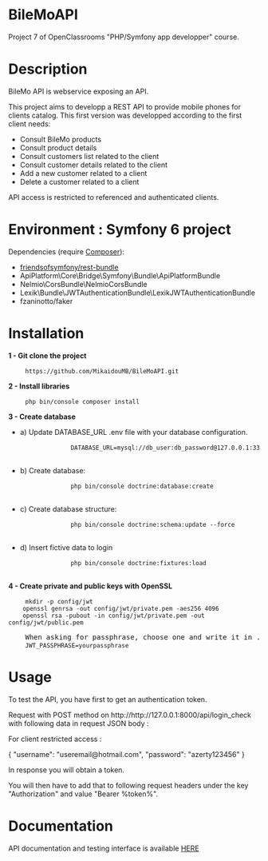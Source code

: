# BileMoAPI

Project 7 of OpenClassrooms "PHP/Symfony app developper" course.

# Description

BileMo API is webservice exposing an API.

This project aims to developp a REST API to provide mobile phones for clients catalog.
This first version was developped according to the first client needs:

<ul>
    <li>Consult BileMo products</li> 
    <li>Consult product details</li> 
    <li>Consult customers list related to the client</li> 
    <li>Consult customer details related to the client</li> 
    <li>Add a new customer related to a client</li>
    <li>Delete a customer related to a client</li> 
</ul>

API access is restricted to referenced and authenticated clients.

# Environment : Symfony 6 project
Dependencies (require <a href="https://getcomposer.org/">Composer</a>):
<ul>
    <li><a href="https://github.com/FriendsOfSymfony/FOSRestBundle">friendsofsymfony/rest-bundle</a></li>
    <li>ApiPlatform\Core\Bridge\Symfony\Bundle\ApiPlatformBundle</li>
    <li>Nelmio\CorsBundle\NelmioCorsBundle</li>
    <li>Lexik\Bundle\JWTAuthenticationBundle\LexikJWTAuthenticationBundle</li>
    <li>fzaninotto/faker</li>
</ul>

# Installation

<p><strong>1 - Git clone the project</strong></p>
<pre>
    <code>https://github.com/MikaidouMB/BileMoAPI.git</code>
</pre>

<p><strong>2 - Install libraries</strong></p>
<pre>
    <code>php bin/console composer install</code>
</pre>

<p><strong>3 - Create database</strong></p>
<ul>
    <li>a) Update DATABASE_URL .env file with your database configuration.
        <pre>
            <code>DATABASE_URL=mysql://db_user:db_password@127.0.0.1:3306/db_name</code>
        </pre>
    </li>
    <li>b) Create database: 
        <pre>
            <code>php bin/console doctrine:database:create</code>
        </pre>
    </li>
    <li>c) Create database structure:
        <pre>
            <code>php bin/console doctrine:schema:update --force</code>
        </pre>
    </li>
    <li>d) Insert fictive data to login
        <pre>
            <code>php bin/console doctrine:fixtures:load</code>
        </pre>
    </li>
</ul>

<p><strong>4 - Create private and public keys with OpenSSL</strong></p>
<pre>
    <code>mkdir -p config/jwt
    openssl genrsa -out config/jwt/private.pem -aes256 4096
    openssl rsa -pubout -in config/jwt/private.pem -out config/jwt/public.pem
    </code>
    When asking for passphrase, choose one and write it in .env file
    <code>JWT_PASSPHRASE=yourpassphrase</code>
</pre>

# Usage

<p>To test the API, you have first to get an authentication token.</p>
<p>Request with POST method on http://http://127.0.0.1:8000/api/login_check with following data in request JSON body :</p>
<p>For client restricted access :</p>
<p>{
    "username": "useremail@hotmail.com",
    "password": "azerty123456"
}</p>
<p>In response you will obtain a token.</p>
<p>You will then have to add that to following request headers under the key "Authorization" and value "Bearer %token%".</p>

# Documentation

<p>API documentation and testing interface is available <a href="">HERE</a></p>




